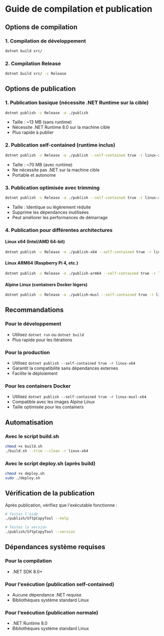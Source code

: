 # Guide de compilation et publication

## Options de compilation

### 1. Compilation de développement
```bash
dotnet build src/
```

### 2. Compilation Release
```bash
dotnet build src/ -c Release
```

## Options de publication

### 1. Publication basique (nécessite .NET Runtime sur la cible)
```bash
dotnet publish -c Release -o ./publish
```
- Taille : ~13 MB (sans runtime)
- Nécessite .NET Runtime 8.0 sur la machine cible
- Plus rapide à publier

### 2. Publication self-contained (runtime inclus)
```bash
dotnet publish -c Release -o ./publish --self-contained true -r linux-x64
```
- Taille : ~70 MB (avec runtime)
- Ne nécessite pas .NET sur la machine cible
- Portable et autonome

### 3. Publication optimisée avec trimming
```bash
dotnet publish -c Release -o ./publish --self-contained true -r linux-x64 -p:PublishTrimmed=true
```
- Taille : Identique ou légèrement réduite
- Supprime les dépendances inutilisées
- Peut améliorer les performances de démarrage

### 4. Publication pour différentes architectures

#### Linux x64 (Intel/AMD 64-bit)
```bash
dotnet publish -c Release -o ./publish-x64 --self-contained true -r linux-x64
```

#### Linux ARM64 (Raspberry Pi 4, etc.)
```bash
dotnet publish -c Release -o ./publish-arm64 --self-contained true -r linux-arm64
```

#### Alpine Linux (containers Docker légers)
```bash
dotnet publish -c Release -o ./publish-musl --self-contained true -r linux-musl-x64
```

## Recommandations

### Pour le développement
- Utilisez `dotnet run` ou `dotnet build`
- Plus rapide pour les itérations

### Pour la production
- Utilisez `dotnet publish --self-contained true -r linux-x64`
- Garantit la compatibilité sans dépendances externes
- Facilite le déploiement

### Pour les containers Docker
- Utilisez `dotnet publish --self-contained true -r linux-musl-x64`
- Compatible avec les images Alpine Linux
- Taille optimisée pour les containers

## Automatisation

### Avec le script build.sh
```bash
chmod +x build.sh
./build.sh --trim --clean -r linux-x64
```

### Avec le script deploy.sh (après build)
```bash
chmod +x deploy.sh
sudo ./deploy.sh
```

## Vérification de la publication

Après publication, vérifiez que l'exécutable fonctionne :

```bash
# Testez l'aide
./publish/SftpCopyTool --help

# Testez la version
./publish/SftpCopyTool --version
```

## Dépendances système requises

### Pour la compilation
- .NET SDK 8.0+

### Pour l'exécution (publication self-contained)
- Aucune dépendance .NET requise
- Bibliothèques système standard Linux

### Pour l'exécution (publication normale)
- .NET Runtime 8.0
- Bibliothèques système standard Linux
